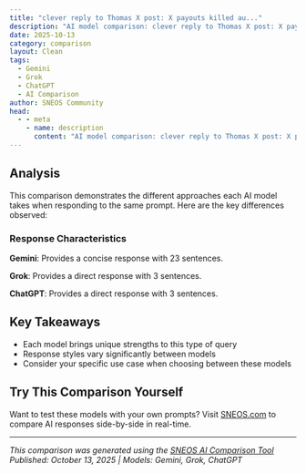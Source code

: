 ```yaml
---
title: "clever reply to Thomas X post: X payouts killed au..."
description: "AI model comparison: clever reply to Thomas X post: X payouts killed authenticity  Now everyone's grinding for that ONE v..."
date: 2025-10-13
category: comparison
layout: Clean
tags:
  - Gemini
  - Grok
  - ChatGPT
  - AI Comparison
author: SNEOS Community
head:
  - - meta
    - name: description
      content: "AI model comparison: clever reply to Thomas X post: X payouts killed authenticity  Now everyone's grinding for that ONE viral tweet every 3 m..."
---
```


<ChatComparison
  title="clever reply to Thomas X post: X payouts killed au..."
  prompt="clever reply to Thomas X post: X payouts killed authenticity&#10;&#10;Now everyone's grinding for that ONE viral tweet every 3 months while their regular content gets 5 likes. &#10;&#10;We've all become engagement farmers, posting the same recycled garbage 🤦🏻"
  :responses='{
    "Gemini": "Here are a few clever replies to Thomas\u0027s post about X payouts killing authenticity, playing on the themes of engagement farming and recycled content:\n\n*   \u0022So true, Thomas! It\u0027s like we\u0027re all stuck in a \u0027Groundhog Day\u0027 of recycled tweets, hoping one will finally break the algorithm. Maybe X should pay us in authenticity instead of fleeting viral moments?\u0022\n*   \u0022The struggle is real. We\u0027ve become digital sharecroppers, toiling for the platform\u0027s algorithm. Is there a \u0027union\u0027 for disaffected X content creators yet? Asking for a friend...\u0022\n*   \u0022It\u0027s the X Hunger Games out here. May the best recycled tweet win... the coveted payout. \uD83E\uDD26\uD83C\uDFFB\u200D\u2642\uFE0F\u0022\n*   \u0022Thomas, you\u0027ve hit the nail on the head. It\u0027s less about authentic connection and more about chasing the dragon of viral content. Maybe we should all take a vow of silence... or just post cat pictures?\u0022\n\nTo generate more options or explore specific angles, could you tell me what kind of tone you\u0027re going for (e.g., humorous, sarcastic, agreement, offering solutions)?\n",
    "Grok": "True, but imagine if we farmed authenticity instead\u2014post one genuine thought, watch the verified souls flock. Payouts might suck, but the timeline would glow. Who\u0027s with me? \uD83C\uDF31 #AuthenticityRevolution",
    "ChatGPT": "True! When the algorithm becomes the boss, creativity clocks out early. At this rate, originality might just become the ultimate underrated art form. \uD83C\uDFA8\u2728"
  }'
  published-date="14:49"
/>

## Analysis

This comparison demonstrates the different approaches each AI model takes when responding to the same prompt. Here are the key differences observed:

### Response Characteristics

**Gemini**: Provides a concise response with 23 sentences. 

**Grok**: Provides a direct response with 3 sentences. 

**ChatGPT**: Provides a direct response with 3 sentences. 

## Key Takeaways

- Each model brings unique strengths to this type of query
- Response styles vary significantly between models
- Consider your specific use case when choosing between these models

## Try This Comparison Yourself

Want to test these models with your own prompts? Visit [SNEOS.com](https://sneos.com) to compare AI responses side-by-side in real-time.

---

*This comparison was generated using the [SNEOS AI Comparison Tool](https://sneos.com)*
*Published: October 13, 2025 | Models: Gemini, Grok, ChatGPT*
